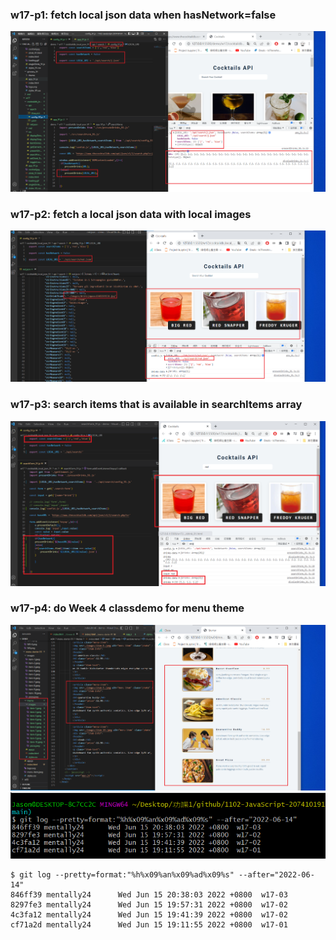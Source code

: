### w17-p1: fetch local json data when hasNetwork=false
![](p1.png)
### w17-p2: fetch a local json data with local images

![](p2.png)

### w17-p3: search items that is available in searchItems array

![](p3.png)

### w17-p4: do Week 4 classdemo for menu theme

![](p4.png)
![](W17-github.png)

```
$ git log --pretty=format:"%h%x09%an%x09%ad%x09%s" --after="2022-06-14"
846ff39 mentally24      Wed Jun 15 20:38:03 2022 +0800  w17-03
8297fe3 mentally24      Wed Jun 15 19:57:31 2022 +0800  w17-02
4c3fa12 mentally24      Wed Jun 15 19:41:39 2022 +0800  w17-02
cf71a2d mentally24      Wed Jun 15 19:11:55 2022 +0800  w17-01


```
